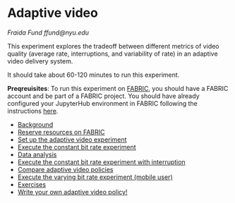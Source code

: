 # Adaptive video

_Fraida Fund ffund@nyu.edu_

This experiment explores the tradeoff between different metrics of video quality (average rate, interruptions, and variability of rate) in an adaptive video delivery system.

It should take about 60-120 minutes to run this experiment.

**Preqreuisites**: To run this experiment on [FABRIC](https://fabric-testbed.net/), you should have a FABRIC account and be part of a FABRIC project. You should have already configured your JupyterHub environment in FABRIC following the instructions [here](https://github.com/fabric-testbed/jupyter-examples/blob/master/fabric_examples/fablib_api/configure_environment/configure_environment.ipynb).


* [Background](notebooks/background.ipynb)
* [Reserve resources on FABRIC](notebooks/reserve_resources_fabric.ipynb)
* [Set up the adaptive video experiment](notebooks/setup_adaptive_video.ipynb)
* [Execute the constant bit rate experiment](notebooks/exec_cbr.ipynb)
* [Data analysis](notebooks/data_analysis_fabric.ipynb)
* [Execute the constant bit rate experiment with interruption](notebooks/exec_interruption.ipynb)
* [Compare adaptive video policies](notebooks/exec_policy.ipynb)
* [Execute the varying bit rate experiment (mobile user)](notebooks/exec_vary.ipynb)
* [Exercises](notebooks/exercises.ipynb)
* [Write your own adaptive video policy!](notebooks/go_further.ipynb)
